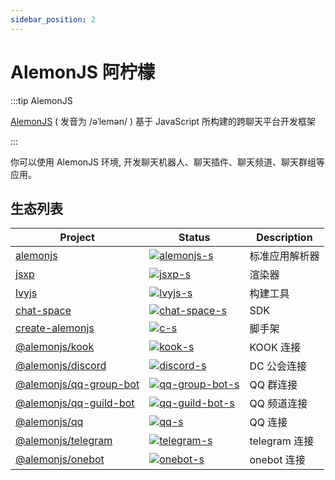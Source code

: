 ```yaml
---
sidebar_position: 2
---
```


# AlemonJS 阿柠檬

:::tip AlemonJS

[AlemonJS](https://github.com/lemonade-lab/alemonjs) ( 发音为 /əˈlemən/ ) 基于 JavaScript 所构建的跨聊天平台开发框架

:::

你可以使用 AlemonJS 环境, 开发聊天机器人、聊天插件、聊天频道、聊天群组等应用。

## 生态列表

| Project                  | Status                              | Description    |
| ------------------------ | ----------------------------------- | -------------- |
| [alemonjs]               | [![alemonjs-s]][alemonjs-p]         | 标准应用解析器 |
| [jsxp]                   | [![jsxp-s]][jsxp-p]                 | 渲染器         |
| [lvyjs]                  | [![lvyjs-s]][lvyjs-p]               | 构建工具       |
| [chat-space]             | [![chat-space-s]][chat-space-p]     | SDK            |
| [create-alemonjs]        | [![c-s]][c-p]                       | 脚手架         |
| [@alemonjs/kook]         | [![kook-s]][kook-p]                 | KOOK 连接      |
| [@alemonjs/discord]      | [![discord-s]][discord-p]           | DC 公会连接    |
| [@alemonjs/qq-group-bot] | [![qq-group-bot-s]][qq-group-bot-p] | QQ 群连接      |
| [@alemonjs/qq-guild-bot] | [![qq-guild-bot-s]][qq-guild-bot-p] | QQ 频道连接    |
| [@alemonjs/qq]           | [![qq-s]][qq-p]                     | QQ 连接        |
| [@alemonjs/telegram]     | [![telegram-s]][telegram-p]         | telegram 连接  |
| [@alemonjs/onebot]       | [![onebot-s]][onebot-p]             | onebot 连接    |

[alemonjs]: https://github.com/lemonade-lab/alemonjs/tree/main/packages/alemonjs
[alemonjs-s]: https://img.shields.io/npm/v/alemonjs.svg
[alemonjs-p]: https://www.npmjs.com/package/alemonjs
[jsxp]: https://github.com/lemonade-lab/alemonjs/tree/main/packages/jsxp
[jsxp-s]: https://img.shields.io/npm/v/jsxp.svg
[jsxp-p]: https://www.npmjs.com/package/jsxp
[chat-space]: https://github.com/lemonade-lab/alemonjs/tree/main/packages/chat-space
[chat-space-s]: https://img.shields.io/npm/v/chat-space.svg
[chat-space-p]: https://www.npmjs.com/package/chat-space
[lvyjs]: https://github.com/lemonade-lab/alemonjs/tree/main/packages/lvyjs
[lvyjs-s]: https://img.shields.io/npm/v/lvyjs.svg
[lvyjs-p]: https://www.npmjs.com/package/lvyjs
[create-alemonjs]: https://github.com/lemonade-lab/alemonjs/tree/main/packages/create-alemonjs
[c-s]: https://img.shields.io/npm/v/create-alemonjs.svg
[c-p]: https://www.npmjs.com/package/create-alemonjs
[@alemonjs/kook]: https://github.com/lemonade-lab/alemonjs/tree/main/packages/kook
[kook-s]: https://img.shields.io/npm/v/@alemonjs/kook.svg
[kook-p]: https://www.npmjs.com/package/@alemonjs/kook
[@alemonjs/discord]: https://github.com/lemonade-lab/alemonjs/tree/main/packages/discord
[discord-s]: https://img.shields.io/npm/v/@alemonjs/discord.svg
[discord-p]: https://www.npmjs.com/package/@alemonjs/discord
[@alemonjs/qq-group-bot]: https://github.com/lemonade-lab/alemonjs/tree/main/packages/qq-group-bot
[qq-group-bot-s]: https://img.shields.io/npm/v/@alemonjs/qq-group-bot.svg
[qq-group-bot-p]: https://www.npmjs.com/package/@alemonjs/qq-group-bot
[@alemonjs/qq-guild-bot]: https://github.com/lemonade-lab/alemonjs/tree/main/packages/qq-guild-bot
[qq-guild-bot-s]: https://img.shields.io/npm/v/@alemonjs/qq-guild-bot.svg
[qq-guild-bot-p]: https://www.npmjs.com/package/@alemonjs/qq-guild-bot
[@alemonjs/qq]: https://github.com/lemonade-lab/alemonjs/tree/main/packages/qq
[qq-s]: https://img.shields.io/npm/v/@alemonjs/qq.svg
[qq-p]: https://www.npmjs.com/package/@alemonjs/telegram
[@alemonjs/telegram]: https://github.com/lemonade-lab/alemonjs/tree/main/packages/telegram
[telegram-s]: https://img.shields.io/npm/v/@alemonjs/telegram.svg
[telegram-p]: https://www.npmjs.com/package/@alemonjs/telegram
[@alemonjs/onebot]: https://github.com/lemonade-lab/alemonjs/tree/main/packages/onebot
[onebot-s]: https://img.shields.io/npm/v/@alemonjs/onebot.svg
[onebot-p]: https://www.npmjs.com/package/@alemonjs/onebot
